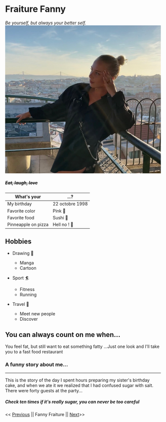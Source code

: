 
# Fraiture Fanny  
*Be yourself, but always your better self.*
![pictures of me](IMG_8178.jpg) 
##### ~~Eat, laugh, love~~

What's your | ...?
------------ | -------------
My birthday | 22 octobre 1998
Favorite color | Pink :heartbeat:
Favorite food | Sushi :sushi:
Pinneapple on pizza | Hell no ! :no_good:

## Hobbies

* Drawing :art:
  * Manga
  * Cartoon
* Sport :surfer:
  * Fitness
  * Running

* Travel :sunrise_over_mountains:
  * Meet new people
  * Discover

## You can always count on me when...


You feel fat, but still want to eat something fatty ...Just one look and I'll take you to a fast food restaurant

### A funny story about me...
---
This is the story of the day I spent hours preparing my sister's birthday cake, and when we ate it we realized that I had confused sugar with salt. There were forty guests at the party...

##### Check ten times if it's really sugar, you can never be too careful

<< [Previous](https://github.com/MrSociety404/markdown-challenge) || Fanny Fraiture || [Next](https://github.com/FrancisFrancois/mark-down-challenge)>>